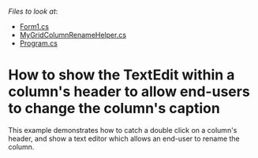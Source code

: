 <!-- default file list -->
*Files to look at*:

* [Form1.cs](./CS/WindowsApplication1/Form1.cs)
* [MyGridColumnRenameHelper.cs](./CS/WindowsApplication1/MyGridColumnRenameHelper.cs)
* [Program.cs](./CS/WindowsApplication1/Program.cs)
<!-- default file list end -->
# How to show the TextEdit within a column's header to allow end-users to change the column's caption


<p>This example demonstrates how to catch a double click on a column's header, and show a text editor which allows an end-user to rename the column.</p>

<br/>



